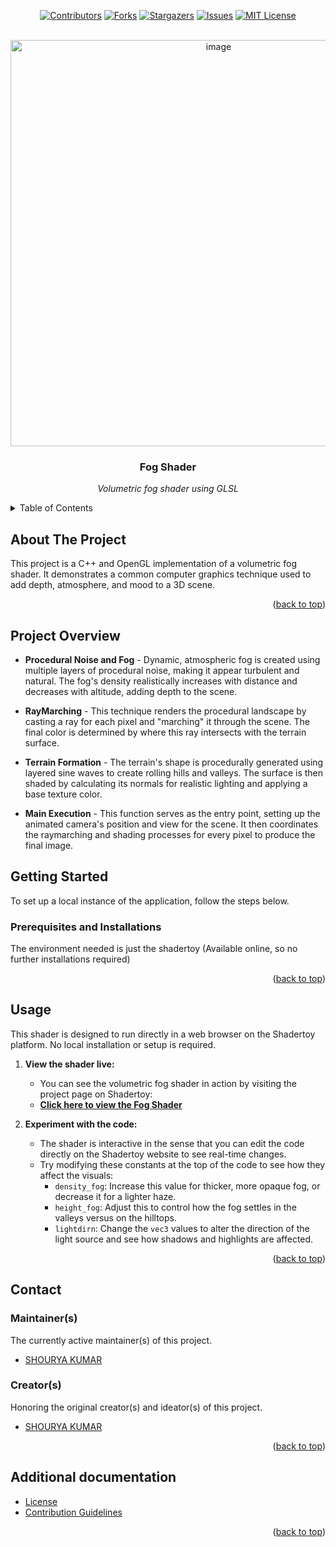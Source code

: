 <div id="top"></div>

<!-- PROJECT SHIELDS -->
<!-- https://www.markdownguide.org/basic-syntax/#reference-style-links-->
<div align="center">

[![Contributors][contributors-shield]][contributors-url]
[![Forks][forks-shield]][forks-url]
[![Stargazers][stars-shield]][stars-url]
[![Issues][issues-shield]][issues-url]
[![MIT License][license-shield]][license-url]

</div>

<!-- PROJECT LOGO -->
<br />
<!-- UPDATE -->
<div align="center">
  <a href="https://github.com/cgs-iitkgp/Fog Shader">
     <img width="650" alt="image" src="https://github.com/user-attachments/assets/adc1c34b-894a-44de-8ddd-7e5583227831">
  </a>

  <h3 align="center">Fog Shader</h3>

  <p align="center">
  <!-- UPDATE -->
    <i>Volumetric fog shader using GLSL</i>
  </p>
</div>


<!-- TABLE OF CONTENTS -->
<details>
<summary>Table of Contents</summary>

- [About The Project](#about-the-project)
- [Getting Started](#getting-started)
  - [Prerequisites](#prerequisites)
  - [Installation](#installation)
- [Usage](#usage)
- [Contact](#contact)
  - [Maintainer(s)](#maintainers)
  - [creators(s)](#creators)
- [Additional documentation](#additional-documentation)

</details>


<!-- ABOUT THE PROJECT -->
## About The Project

<div align="center">
<a href="https://github.com/shourya-kr/fog-shader">
</a>
</div>

This project is a C++ and OpenGL implementation of a volumetric fog shader. It demonstrates a common computer graphics technique used to add depth, atmosphere, and mood to a 3D scene.

<p align="right">(<a href="#top">back to top</a>)</p>

## Project Overview

- **Procedural Noise and Fog** - Dynamic, atmospheric fog is created using multiple layers of procedural noise, making it appear turbulent and natural. The fog's density realistically increases with distance and decreases with altitude, adding depth to the scene.
 
- **RayMarching** - This technique renders the procedural landscape by casting a ray for each pixel and "marching" it through the scene. The final color is determined by where this ray intersects with the terrain surface.

- **Terrain Formation** - The terrain's shape is procedurally generated using layered sine waves to create rolling hills and valleys. The surface is then shaded by calculating its normals for realistic lighting and applying a base texture color.

- **Main Execution** - This function serves as the entry point, setting up the animated camera's position and view for the scene. It then coordinates the raymarching and shading processes for every pixel to produce the final image.

## Getting Started

To set up a local instance of the application, follow the steps below.

### Prerequisites and Installations

The environment needed is just the shadertoy (Available online, so no further installations required)

<p align="right">(<a href="#top">back to top</a>)</p>


<!-- USAGE EXAMPLES -->
## Usage
<!-- UPDATE -->
This shader is designed to run directly in a web browser on the Shadertoy platform. No local installation or setup is required.

1.  **View the shader live:**
    *   You can see the volumetric fog shader in action by visiting the project page on Shadertoy:
    *   **[Click here to view the Fog Shader](https://www.shadertoy.com/view/tfGSzz)**

2.  **Experiment with the code:**
    *   The shader is interactive in the sense that you can edit the code directly on the Shadertoy website to see real-time changes.
    *   Try modifying these constants at the top of the code to see how they affect the visuals:
        *   `density_fog`: Increase this value for thicker, more opaque fog, or decrease it for a lighter haze.
        *   `height_fog`: Adjust this to control how the fog settles in the valleys versus on the hilltops.
        *   `lightdirn`: Change the `vec3` values to alter the direction of the light source and see how shadows and highlights are affected.

<div align="center">
  <a href="https://github.com/cgs-iitkgp/fog-shader">
  </a>
</div>

<p align="right">(<a href="#top">back to top</a>)</p>

## Contact

### Maintainer(s)

The currently active maintainer(s) of this project.

<!-- UPDATE -->
- [SHOURYA KUMAR](https://github.com/shourya-kr)

### Creator(s)

Honoring the original creator(s) and ideator(s) of this project.

<!-- UPDATE -->
- [SHOURYA KUMAR](https://github.com/shourya-kr)

<p align="right">(<a href="#top">back to top</a>)</p>

## Additional documentation

  - [License](/LICENSE.md)
  - [Contribution Guidelines](/CONTRIBUTING.md)

<p align="right">(<a href="#top">back to top</a>)</p>

<!-- MARKDOWN LINKS & IMAGES -->

[contributors-shield]: https://img.shields.io/github/contributors/shourya-kr/fog-shader.svg?style=for-the-badge
[contributors-url]: https://github.com/shourya-kr/fog-shader/graphs/contributors
[forks-shield]: https://img.shields.io/github/forks/shourya-kr/fog-shader.svg?style=for-the-badge
[forks-url]: https://github.com/shourya-kr/fog-shader/network/members
[stars-shield]: https://img.shields.io/github/stars/shourya-kr/fog-shader.svg?style=for-the-badge
[stars-url]: https://github.com/shourya-kr/fog-shader/stargazers
[issues-shield]: https://img.shields.io/github/issues/shourya-kr/fog-shader.svg?style=for-the-badge
[issues-url]: https://github.com/shourya-kr/fog-shader/issues
[license-shield]: https://img.shields.io/github/license/shourya-kr/fog-shader.svg?style=for-the-badge
[license-url]: https://github.com/shourya-kr/fog-shader/blob/master/LICENSE.md
